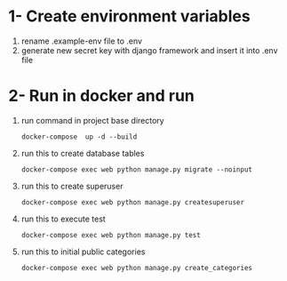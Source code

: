 # 1- Create environment variables

1. rename .example-env file to .env
2. generate new secret key with django framework and insert it into .env file

# 2- Run in docker and run

1. run command in project base directory
    ```CMD
    docker-compose  up -d --build
    ```
2. run this to create database tables
    ```CMD
    docker-compose exec web python manage.py migrate --noinput
    ```
3. run this to create superuser
    ```CMD
    docker-compose exec web python manage.py createsuperuser
    ```
4. run this to execute test
    ```CMD
    docker-compose exec web python manage.py test
    ```
5. run this to initial public categories
    ```CMD
    docker-compose exec web python manage.py create_categories
    ```
